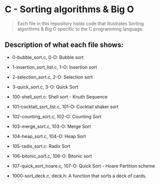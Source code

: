 # C - Sorting algorithms & Big O
> Each file in this repository holds code that illustrates Sorting algorithms & Big O
> specific to the C programming language.

## Description of what each file shows:
* 0-bubble_sort.c, 0-O: Bubble sort

* 1-insertion_sort_list.c, 1-O: Insertion sort

* 2-selection_sort.c, 2-O: Selection sort

* 3-quick_sort.c, 3-O: Quick Sort

* 100-shell_sort.c: Shell sort - Knuth Sequence

* 101-cocktail_sort_list.c, 101-O: Cocktail shaker sort

* 102-counting_sort.c, 102-O: Counting Sort

* 103-merge_sort.c, 103-O: Merge Sort

* 104-heap_sort.c, 104-O: Heap Sort

* 105-radix_sort.c: Radix Sort

* 106-bitonic_sort.c, 106-O: Bitonic sort

* 107-quick_sort_hoare.c, 107-O: Quick Sort - Hoare Partition scheme

* 1000-sort_deck.c, deck.h: A function that sorts a deck of cards.

